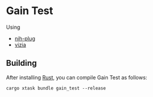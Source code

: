 # Gain Test

Using
- [nih-plug](https://github.com/robbert-vdh/nih-plug)
- [vizia](https://github.com/vizia/vizia)

## Building

After installing [Rust](https://rustup.rs/), you can compile Gain Test as follows:

```shell
cargo xtask bundle gain_test --release
```

